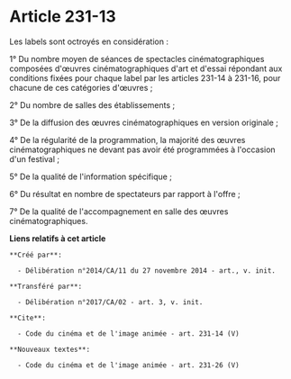 # Article 231-13

Les labels sont octroyés en considération : 

1° Du nombre moyen de séances de spectacles cinématographiques composées d'œuvres cinématographiques d'art et d'essai
répondant aux conditions fixées pour chaque label par les articles 231-14 à 231-16, pour chacune de ces catégories
d'œuvres ; 

2° Du nombre de salles des établissements ; 

3° De la diffusion des œuvres cinématographiques en version originale ; 

4° De la régularité de la programmation, la majorité des œuvres cinématographiques ne devant pas avoir été programmées à
l'occasion d'un festival ; 

5° De la qualité de l'information spécifique ; 

6° Du résultat en nombre de spectateurs par rapport à l'offre ; 

7° De la qualité de l'accompagnement en salle des œuvres cinématographiques.

**Liens relatifs à cet article**

	**Créé par**:

	  - Délibération n°2014/CA/11 du 27 novembre 2014 - art., v. init.

	**Transféré par**:

	  - Délibération n°2017/CA/02 - art. 3, v. init.

	**Cite**:

	  - Code du cinéma et de l'image animée - art. 231-14 (V)

	**Nouveaux textes**:

	  - Code du cinéma et de l'image animée - art. 231-26 (V)

